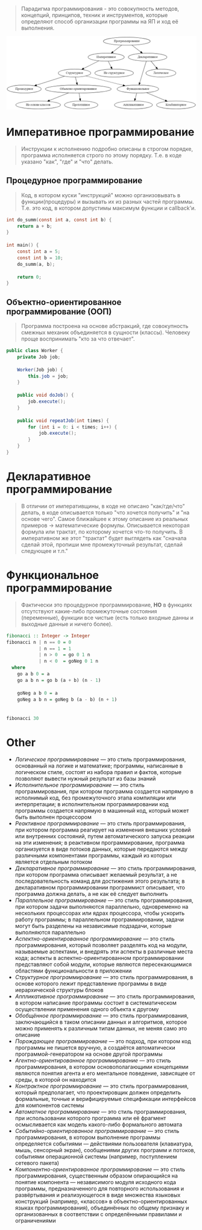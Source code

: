> Парадигма программирования - это совокупность методов, концепций, принципов, техник и инструментов, которые определяют способ организации программы на ЯП и ход её выполнения.

![](image-storage/Pasted%20image%2020250228122611.png)
# Императивное программирование
> Инструкции к исполнению подробно описаны в строгом порядке, программа исполняется строго по этому порядку. Т.е. в коде указано "как", "где" и "что" делать.

## Процедурное программирование
> Код, в котором куски "инструкций" можно организовывать в функции(процедуры) и вызывать их из разных частей программы. Т.е. это код, в котором допустимы максимум функции и callback'и.

```c
int do_summ(const int a, const int b) {
	return a + b;
}

int main() {
	const int a = 5;
	const int b = 10;
	do_summ(a, b);

	return 0;
}
```
## Объектно-ориентированное программирование (ООП)
> Программа построена на основе абстракций, где совокупность смежных механик объединяется в сущности (классы). Человеку проще воспринимать "кто за что отвечает".

```java
public class Worker {
	private Job job;
	
	Worker(Job job) {
		this.job = job;
	}

	public void doJob() {
		job.execute();
	}

	public void repeatJob(int times) {
		for (int i = 0: i < times; i++) {
			job.execute();
		}
	}
}
```

# Декларативное программирование
> В отличии от императивщины, в коде не описано "как/где/что" делать, в коде описывается только "что хочется получить" и "на основе чего". 
> Самое ближайшее к этому описание из реальных примеров -> математические формулы. Описывается некоторая формула или трактат, по которому хочется что-то получить. 
> В императивном же этот "трактат" будет выглядеть как "сначала сделай этой, пропиши мне промежуточный результат, сделай следующее и т.п."
# Функциональное программирование
> Фактически это процедурное программирование, **НО** в функциях отсутствуют какие-либо промежуточные состояния (переменные), функции все чистые (есть только входные данны и выходные данные и ничего более).

```haskell
fibonacci :: Integer -> Integer
fibonacci n | n == 0 = 0
            | n == 1 = 1
            | n > 0  = go 0 1 n
            | n < 0  = goNeg 0 1 n
  where
    go a b 0 = a
    go a b n = go b (a + b) (n - 1)

    goNeg a b 0 = a
    goNeg a b n = goNeg b (a - b) (n + 1)
        

fibonacci 30
```

# Other
- *Логическое программирование* —
 это стиль программирования, основанный на логике и математике; 
программы, написанные в логическом стиле, состоят из набора правил и 
фактов, которые позволяют вывести нужный результат из базы знаний
- *Исполнительное программирование* —
 это стиль программирования, при котором программа создается напрямую в 
исполнимый код, без промежуточного этапа компиляции или интерпретации; в
 исполнительном программировании код программы создается напрямую в 
машинный код, который может быть выполнен процессором
- *Реактивное программирование* —
 это стиль программирования, при котором программа реагирует на 
изменения внешних условий или внутренних состояний, путем 
автоматического запуска реакции на эти изменения; в реактивном 
программировании, программа организуется в виде потоков данных, которые 
передаются между различными компонентами программы, каждый из которых 
является отдельным потоком
- *Декларативное программирование* —
 это стиль программирования, при котором программа описывает желаемый 
результат, а не последовательность команд для достижения этого 
результата; в декларативном программировании программист описывает, что 
программа должна делать, а не как её следует выполнить
- *Параллельное программирование* —
 это стиль программирования, при котором задачи выполняются параллельно,
 одновременно на нескольких процессорах или ядрах процессора, чтобы 
ускорить работу программы; в параллельном программировании, задачи могут
 быть разделены на независимые подзадачи, которые выполняются 
параллельно
- *Аспектно-ориентированное программирование* —
 это стиль программирования, который позволяет разделять код на модули, 
называемые аспектами, и внедрять эти аспекты в различные места кода; 
аспекты в аспектно-ориентированном программировании представляют собой 
модули, которые являются пересекающимися областями функциональности в 
приложении
- *Структурное программирование* — это стиль программирования, в основе которого лежит представление программы в виде иерархической структуры блоков
- *Аппликативное программирование* —
 это стиль программирования, в котором написание программы состоит в 
систематическом осуществлении применения одного объекта к другому
- *Обобщённое программирование* —
 это стиль программирования, заключающийся в таком описании данных и 
алгоритмов, которое можно применять к различным типам данных, не меняя 
само это описание
- *Порождающее программирование* —
 это подход, при котором код программы не пишется вручную, а создаётся 
автоматически программой-генератором на основе другой программы
- *Агентно-ориентированное программирование* —
 это стиль программирования, в котором основополагающими концепциями 
являются понятия агента и его ментальное поведение, зависящее от среды, в
 которой он находится
- *Контрактное программирование* —
 это стиль программирования, который предполагает, что проектировщик 
должен определить формальные, точные и верифицируемые спецификации 
интерфейсов для компонентов системы
- *Автоматное программирование* —
 это стиль программирования, при использовании которого программа или её
 фрагмент осмысливается как модель какого-либо формального автомата
- *Событийно-ориентированное программирование* —
 это стиль программирования, в котором выполнение программы определяется
 событиями — действиями пользователя (клавиатура, мышь, сенсорный 
экран), сообщениями других программ и потоков, событиями операционной 
системы (например, поступлением сетевого пакета)
- *Компонентно-ориентированное программирование* —
 это стиль программирования, существенным образом опирающийся на понятие
 компонента — независимого модуля исходного кода программы, 
предназначенного для повторного использования и развёртывания и 
реализующегося в виде множества языковых конструкций (например, 
«классов» в объектно-ориентированных языках программирования), 
объединённых по общему признаку и организованных в соответствии с 
определёнными правилами и ограничениями